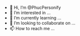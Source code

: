 - 👋 Hi, I’m @PhucPersonify
- 👀 I’m interested in ...
- 🌱 I’m currently learning ...
- 💞️ I’m looking to collaborate on ...
- 📫 How to reach me ...

<!---
PhucPersonify/PhucPersonify is a ✨ special ✨ repository because its `README.md` (this file) appears on your GitHub profile.
You can click the Preview link to take a look at your changes.
--->

